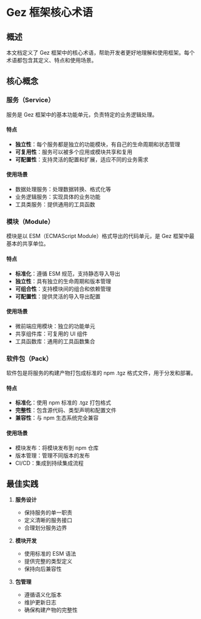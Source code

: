 # Gez 框架核心术语

## 概述

本文档定义了 Gez 框架中的核心术语，帮助开发者更好地理解和使用框架。每个术语都包含其定义、特点和使用场景。

## 核心概念

### 服务（Service）

服务是 Gez 框架中的基本功能单元，负责特定的业务逻辑处理。

#### 特点
- **独立性**：每个服务都是独立的功能模块，有自己的生命周期和状态管理
- **可复用性**：服务可以被多个应用或模块共享和复用
- **可配置性**：支持灵活的配置和扩展，适应不同的业务需求

#### 使用场景
- 数据处理服务：处理数据转换、格式化等
- 业务逻辑服务：实现具体的业务功能
- 工具类服务：提供通用的工具函数

### 模块（Module）

模块是以 ESM（ECMAScript Module）格式导出的代码单元，是 Gez 框架中最基本的共享单位。

#### 特点
- **标准化**：遵循 ESM 规范，支持静态导入导出
- **独立性**：具有独立的生命周期和版本管理
- **可组合性**：支持模块间的组合和依赖管理
- **可配置性**：提供灵活的导入导出配置

#### 使用场景
- 微前端应用模块：独立的功能单元
- 共享组件库：可复用的 UI 组件
- 工具函数库：通用的工具函数集合

### 软件包（Pack）

软件包是将服务的构建产物打包成标准的 npm .tgz 格式文件，用于分发和部署。

#### 特点
- **标准化**：使用 npm 标准的 .tgz 打包格式
- **完整性**：包含源代码、类型声明和配置文件
- **兼容性**：与 npm 生态系统完全兼容

#### 使用场景
- 模块发布：将模块发布到 npm 仓库
- 版本管理：管理不同版本的发布
- CI/CD：集成到持续集成流程

## 最佳实践

1. **服务设计**
   - 保持服务的单一职责
   - 定义清晰的服务接口
   - 合理划分服务边界

2. **模块开发**
   - 使用标准的 ESM 语法
   - 提供完整的类型定义
   - 保持向后兼容性

3. **包管理**
   - 遵循语义化版本
   - 维护更新日志
   - 确保构建产物的完整性
